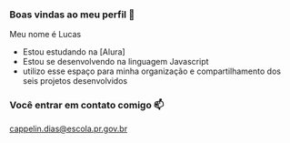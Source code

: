 ### Boas vindas ao meu perfil 💙

Meu nome é Lucas 

- Estou estudando na [Alura]
- Estou se desenvolvendo na linguagem Javascript
- utilizo esse espaço para minha organização e compartilhamento dos seis projetos desenvolvidos

### Você entrar em contato comigo 📫

cappelin.dias@escola.pr.gov.br 

